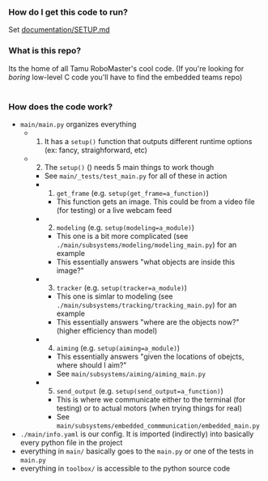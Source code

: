 ### How do I get this code to run?

Set [documentation/SETUP.md](https://github.com/TAMU-RoboMaster-Computer-Vision/cv_main/blob/master/documentation/SETUP.md)

### What is this repo?

Its the home of all Tamu RoboMaster's cool code. (If you're looking for *boring* low-level C code you'll have to find the embedded teams repo)<br>
<br>

### How does the code work?

- `main/main.py` organizes everything
    - 1. It has a `setup()` function that outputs different runtime options (ex: fancy, straighforward, etc)
    - 2. The `setup()` () needs 5 main things to work though
        - See `main/_tests/test_main.py` for all of these in action
        - 1. `get_frame` (e.g. `setup(get_frame=a_function)`)
            - This function gets an image. This could be from a video file (for testing) or a live webcam feed
        - 2. `modeling` (e.g. `setup(modeling=a_module)`)
            - This one is a bit more complicated (see `./main/subsystems/modeling/modeling_main.py`) for an example
            - This essentially answers "what objects are inside this image?"
        - 3. `tracker` (e.g. `setup(tracker=a_module)`)
            - This one is simlar to modeling  (see `./main/subsystems/tracking/tracking_main.py`) for an example
            - This essentially answers "where are the objects now?" (higher efficiency than model)
        - 4. `aiming` (e.g. `setup(aiming=a_module)`)
            - This essentially answers "given the locations of obejcts, where should I aim?"
            - See `main/subsystems/aiming/aiming_main.py`
        - 5. `send_output` (e.g. `setup(send_output=a_function)`)
            - This is where we communicate either to the terminal (for testing) or to actual motors (when trying things for real)
            - See `main/subsystems/embedded_commmunication/embedded_main.py`
- `./main/info.yaml` is our config. It is imported (indirectly) into basically every python file in the project
- everything in `main/` basically goes to the `main.py` or one of the tests in `main.py`
- everything in `toolbox/` is accessible to the python source code